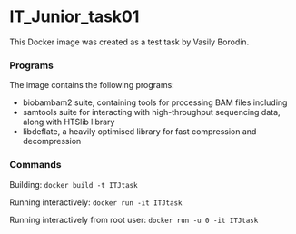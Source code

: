 # IT_Junior_task01

This Docker image was created as a test task by Vasily Borodin. 

### Programs

The image contains the following programs:

 - biobambam2 suite, containing tools for processing BAM files including
 - samtools suite for interacting with high-throughput sequencing data, along with HTSlib library
 - libdeflate, a heavily optimised library for fast compression and decompression

### Commands

Building:
`docker build -t ITJtask`

Running interactively:
`docker run -it ITJtask`

Running interactively from root user:
`docker run -u 0 -it ITJtask`
